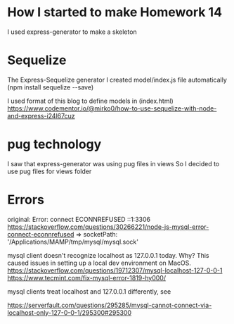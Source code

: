 # How I started to make Homework 14
I used express-generator to make a skeleton

# Sequelize
The Express-Sequelize generator
I created model/index.js file automatically (npm install sequelize --save)

I used format of this blog to define models in (index.html)
https://www.codementor.io/@mirko0/how-to-use-sequelize-with-node-and-express-i24l67cuz



# pug technology
I saw that express-generator was using pug files in views
So I decided to use pug files for views folder


# Errors
  original: Error: connect ECONNREFUSED ::1:3306
  https://stackoverflow.com/questions/30266221/node-js-mysql-error-connect-econnrefused
  =>
  socketPath: '/Applications/MAMP/tmp/mysql/mysql.sock'

  mysql client doesn't recognize localhost as 127.0.0.1 today.
  Why?
  This caused issues in setting up a local dev environment on MacOS.
  https://stackoverflow.com/questions/19712307/mysql-localhost-127-0-0-1
  https://www.tecmint.com/fix-mysql-error-1819-hy000/

  mysql clients treat localhost and 127.0.0.1 differently, see

  https://serverfault.com/questions/295285/mysql-cannot-connect-via-localhost-only-127-0-0-1/295300#295300